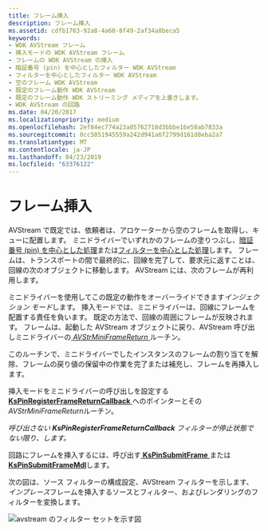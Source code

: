 ```yaml
---
title: フレーム挿入
description: フレーム挿入
ms.assetid: cdfb1763-92a8-4a60-8f49-2af34a8beca5
keywords:
- WDK AVStream フレーム
- 挿入モードの WDK AVStream フレーム
- フレームの WDK AVStream の挿入
- 暗証番号 (pin) を中心としたフィルター WDK AVStream
- フィルターを中心としたフィルター WDK AVStream
- 空のフレーム WDK AVStream
- 既定のフレーム動作 WDK AVStream
- 既定のフレーム動作 WDK ストリーミング メディアを上書きします。
- WDK AVStream の回路
ms.date: 04/20/2017
ms.localizationpriority: medium
ms.openlocfilehash: 2ef84ec774a23a05762718d3bbbe16e58ab7833a
ms.sourcegitcommit: 0cc5051945559a242d941a6f2799d161d8eba2a7
ms.translationtype: MT
ms.contentlocale: ja-JP
ms.lasthandoff: 04/23/2019
ms.locfileid: "63376122"
---
```

# <a name="frame-injection"></a>フレーム挿入





AVStream で既定では、依頼者は、アロケーターから空のフレームを取得し、キューに配置します。 ミニドライバーでいずれかのフレームの塗りつぶし、[暗証番号 (pin) を中心とした処理](pin-centric-processing.md)または[フィルターを中心とした処理](filter-centric-processing.md)します。 フレームは、トランスポートの間で最終的に、回線を完了して、要求元に返すことは、回線の次のオブジェクトに移動します。 AVStream には、次のフレームが再利用します。

ミニドライバーを使用してこの既定の動作をオーバーライドできます*インジェクション モード*します。 挿入モードでは、ミニドライバーは、回線にフレームを配置する責任を負います。 既定の方法で、回線の周囲にフレームが反映されます。 フレームは、起動した AVStream オブジェクトに戻り、AVStream 呼び出しミニドライバーの[ *AVStrMiniFrameReturn* ](https://msdn.microsoft.com/library/windows/hardware/ff556320)ルーチン。

このルーチンで、ミニドライバーでしたインスタンスのフレームの割り当てを解除、フレームの戻り値の保留中の作業を完了または補充し、フレームを再挿入します。

挿入モードをミニドライバーの呼び出しを設定する[ **KsPinRegisterFrameReturnCallback** ](https://msdn.microsoft.com/library/windows/hardware/ff563522)へのポインターとその*AVStrMiniFrameReturn*ルーチン。

*呼び出さない* ***KsPinRegisterFrameReturnCallback*** *フィルターが停止状態でない限り、します。*

回路にフレームを挿入するには、呼び出す[ **KsPinSubmitFrame** ](https://msdn.microsoft.com/library/windows/hardware/ff563529)または[ **KsPinSubmitFrameMdl**](https://msdn.microsoft.com/library/windows/hardware/ff563530)します。

次の図は、ソース フィルターの構成設定、AVStream フィルターを示します、*インプレース*フレームを挿入するソースとフィルター、およびレンダリングのフィルターを変換します。

![avstream のフィルター セットを示す図](images/inject1.png)

 

 




